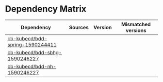 # Dependency Matrix

Dependency | Sources | Version | Mismatched versions
---------- | ------- | ------- | -------------------
[cb-kubecd/bdd-spring-1590244411](https://github.com/cb-kubecd/bdd-spring-1590244411.git) |  | []() | 
[cb-kubecd/bdd-sbhg-1590246227](https://github.com/cb-kubecd/bdd-sbhg-1590246227.git) |  | []() | 
[cb-kubecd/bdd-nh-1590246227](https://github.com/cb-kubecd/bdd-nh-1590246227.git) |  | []() | 
